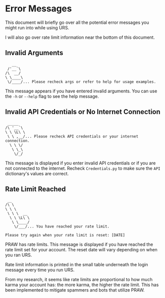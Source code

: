 # Error Messages

This document will briefly go over all the potential error messages you might run into while using URS. 

I will also go over rate limit information near the bottom of this document.

## Invalid Arguments

       __   
     /'__`\ 
    /\  __/ 
    \ \____\
     \/____/... Please recheck args or refer to help for usage examples.

This message appears if you have entered invalid arguments. You can use the `-h` or `--help` flag to see the help message.

## Invalid API Credentials or No Internet Connection

     _____   
    /\ '__`\ 
    \ \ \L\ \
     \ \ ,__/... Please recheck API credentials or your internet connection.
      \ \ \/ 
       \ \_\ 
        \/_/

This message is displayed if you enter invalid API credentials or if you are not connected to the internet. Recheck `Credentials.py` to make sure the `API` dictionary's values are correct.

## Rate Limit Reached

     __        
    /\ \       
    \ \ \      
     \ \ \  __ 
      \ \ \L\ \
       \ \____/
        \/___/... You have reached your rate limit.

    Please try again when your rate limit is reset: [DATE]

PRAW has rate limits. This message is displayed if you have reached the rate limit set for your account. The reset date will vary depending on when you ran URS. 

Rate limit information is printed in the small table underneath the login message every time you run URS.

From my research, it seems like rate limits are proportional to how much karma your account has: the more karma, the higher the rate limit. This has been implemented to mitigate spammers and bots that utilize PRAW.